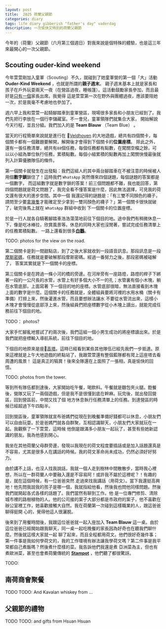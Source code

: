 ```yaml
---
layout: post
title:  2025 荷蘭父親節 
categories: diary
tags: life diary gibberish "father's day" vaderdag
description: 一次愉快又特別的荷蘭父親節
---
```


今年的（荷蘭）父親節（六月第三個週日）對我來說是個特殊的體驗，也是這三年來最開心的一次父親節。

## Scouting ouder-kind weekend

今年萱萱剛加入童軍（Scouting）不久，就碰到了她童軍營的第一個「大」活動 **Ouder-Kind Weekend** ，也就是所謂的**親子週末**。
親子週末基本上就是家長和孩子在戶外玩耍兩天一夜（在營區過夜，睡帳篷）。這活動鼓勵家長參加，而且最好是<u>只有一個</u>家長出席。我覺得
這是萱萱第一次在野外與團體過夜，應該要陪她一次，於是我毫不考慮地也參加了。

週六早上我和萱萱一起騎腳踏車到童軍營區，現場很多家長和小朋友已經到了。我們先把行李放在一個行李儲藏室。不一會兒，童軍領隊們就集合大家，
開始解說今天行程，並且分組。我們加入的是 **Team Blauw** （Team Blue） 。

當天的行程簡單來說就是進行在 📍[Veldhoven][veldhoven] 的大地遊戲，總共有四個關卡，每個關卡都有一個難題要解開，解開後才會得到下個關卡的**位置座標**。
除此之外，還有一張任務清單，總共有`88`個任務，每個任務都有點數，在闖關空檔之餘，可以以小組為單位執行任務，累積點數。每個小組累積的點數再加上闖關快慢最後就
列入計算優勝隊伍的條件。

第一個關卡就發生在出發點：我們這組人的其中兩台腳踏車在不被注意的時候被人用個**數字鎖**鎖住了！這時我們 `WhatsApp` 突然傳來四個謎題，每個謎題的答案都是一個數字，
而這組數字就是數字鎖的答案！前三個問題都不難，我也能回答，第四個問題就是荷文問題了，我完全看不懂答案是什麼，因此無法選擇，可見我的荷文還有很大的進步空間。其中一個
我還記得的謎題是：「有三雙不同顏色的襪子，請問至少要<u>拿幾隻</u>才能確定至少拿到一雙同顏色的襪子？」第一個關卡很快就破了，破完後馬上就在 `WhatsApp` 群組中收到
下一個關卡的位置座標。

於是一行人就各自騎著腳踏車浩浩蕩蕩地前往下個目的地。途中我們有稍微休息一下，像是吃冰棒拉，欣賞風景等。休息的同時大家也沒閒著，嘗試完成任務清單上的任務累積點數。
一路上還看到很多[**白鸛**][ooievaar]。

TODO: photos for the view on the road.

第二個關卡是到一間甜點店，到了之後大家就收到一段語音訊息。那段訊息是一段[摩斯密碼][morse-code]，任務就是要破解那段摩斯密碼。經過一番努力之後，那段密碼被碰解了，
答案其實就是下一個關卡的座標。

第三個關卡是在跨過一條小河的橋的旁邊。在河岸旁有一座路燈，路燈的桿子下綁著一段約一公尺長的水管，水管上有好多個大小不一的孔；水管裏有個小木塊，躺在水管底部，上面寫著
下一個目的地的座標。水管底部很暗，無法直接看到木塊上面的數字是什麼。這個關卡的任務就是，全體組員要將河裡的水用水桶（關卡有準備）打撈上來，然後灌進水管，而且要想辦法讓水
不要從水管流出來，這樣小木塊才會慢慢從底部浮上來，然後組員們把座標數字從小木塊上讀出，就能完成任務前往下個目的地。

TODO： photos?

大家手忙腳亂地嘗試了約兩次後，我們這組一個小男生成功的將座標讀出來。於是我們就把座標輸入導航系統，前往下個目的地。

下個目的地原來是座📍[高塔][toren]。這時已經看到某些其他隊伍已經先我們一步抵達。原來這裡就是上午大地遊戲的終點站了，我跟萱萱還有整個藍隊都有爬上這座塔去看周遭的風景！
這是真正的犒賞！後來全隊還在上面照了一張相，真是愉快的回憶。

TODO: photos from the tower.

等到所有隊伍都到達後，大家開始吃午餐，喝飲料。午餐就是麵包夾火腿。飽餐後，營隊又玩了一兩個遊戲，但是我不是很懂到底在幹麻。玩完後，就出發回營區，回到營區前，中間又找了個
地方休息執行任務清單上的任務。到達營區的時候已經超過下午四點半。

回到營區後，童軍領隊就宣布爸媽們從現在到晚餐準備好錢都可以休息，小朋友們可以自由玩耍。於是爸媽門就各自群聚，互相認識聊天，小朋友們大家就玩在一起。我觀察了一下萱萱，這時候
他倒是跟滿多小朋友一起玩了，甚至有些她新認識的朋友。我為他感到開心。

我坐在其他荷蘭父母群旁邊，發現以我現在的荷文程度要插話或是加入話題還真是不容易，尤其是很多人在講話的時候。我的荷文革命尚未成功，仍然必須好好努力。

由於講不上話，也沒人找我說話，我就一個人走到樹林中間散散步，當時我心裡想，所以在一群荷蘭人中要融入還是不容易阿！或許我不屬於這裡呢？！有趣的是，就在這個時候，有一位爸爸突然
走過來找我講話（用荷文）。當下我還挺高興地！他先問我說我的孩子是哪一個，我就指給他看，然後我也問他同樣問題。然後我們就開起各式各樣的話題了。我們當然有聊到工作。他
是一位專門修剪、清除城市裡的路樹植物的人。他的公司接的案子大部分都是市政府的案子，他不喜歡在辦公室裡工作，她喜歡接觸大自然。我在荷蘭第一次碰到這樣職業的人，跟這爸爸聊得挺開
心的，覺得他這人很灑脫。

後來到了用餐時間後，我跟這位爸爸就一起入座加入 **Team Blauw** 這一桌。由於這位爸爸已經開始跟我聊天，同一桌一起吃晚餐的家長因為好奇也在聽我們聊什麼。然後就這樣大家就一起
聊了起來，而且全程都用荷文。他們很好奇幾件事；第一件事是我如何學荷文的，我的工作環境有辦法讓我學荷文嗎？第二件事是我平常都自己煮飯嗎？然後煮什麼樣的菜。我告訴他們我還是煮
亞洲菜為主，但也有煮歐洲菜，甚至也會煮荷蘭傳統的 [**Stampot**][stampot] ，他們聽了都很驚訝。

TODO:


## 南荷商會聚餐

TODO
TODO: And Kavalan whiskey from ...


## 父親節的禮物

TODO
TODO: and gifts from Hsuan Hsuan


[veldhoven]: https://maps.app.goo.gl/BD1qzUpYiQ49vEBm6
[ooievaar]: https://zh.wikipedia.org/zh-tw/%E7%99%BD%E9%B9%B3
[morse-code]: https://en.wikipedia.org/wiki/Morse_code
[toren]: https://maps.app.goo.gl/TiqChgxaP97WdmVw9
[stampot]: https://en.wikipedia.org/wiki/Stamppot